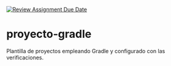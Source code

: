 [![Review Assignment Due Date](https://classroom.github.com/assets/deadline-readme-button-24ddc0f5d75046c5622901739e7c5dd533143b0c8e959d652212380cedb1ea36.svg)](https://classroom.github.com/a/7XLu0QRz)
# proyecto-gradle
Plantilla de proyectos empleando Gradle y configurado con las verificaciones.
